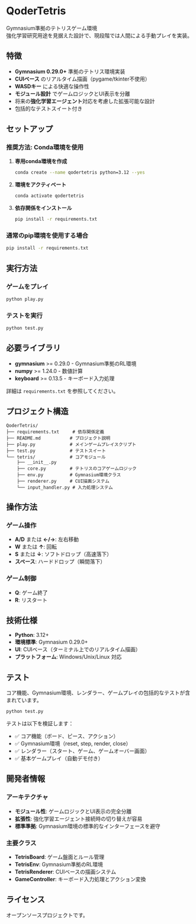 # QoderTetris

Gymnasium準拠のテトリスゲーム環境  
強化学習研究用途を見据えた設計で、現段階では人間による手動プレイを実装。

## 特徴

- **Gymnasium 0.29.0+** 準拠のテトリス環境実装
- **CUIベース** のリアルタイム描画（pygame/tkinter不使用）
- **WASDキー** による快適な操作性
- **モジュール設計** でゲームロジックとUI表示を分離
- 将来の**強化学習エージェント**対応を考慮した拡張可能な設計
- 包括的なテストスイート付き

## セットアップ

### 推奨方法: Conda環境を使用

1. **専用conda環境を作成**
   ```bash
   conda create --name qodertetris python=3.12 --yes
   ```

2. **環境をアクティベート**
   ```bash
   conda activate qodertetris
   ```

3. **依存関係をインストール**
   ```bash
   pip install -r requirements.txt
   ```

### 通常のpip環境を使用する場合

```bash
pip install -r requirements.txt
```

## 実行方法

### ゲームをプレイ
```bash
python play.py
```

### テストを実行
```bash
python test.py
```

## 必要ライブラリ

- **gymnasium** >= 0.29.0 - Gymnasium準拠のRL環境
- **numpy** >= 1.24.0 - 数値計算
- **keyboard** >= 0.13.5 - キーボード入力処理

詳細は `requirements.txt` を参照してください。


## プロジェクト構造

```
QoderTetris/
├── requirements.txt     # 依存関係定義
├── README.md           # プロジェクト説明
├── play.py             # メインゲームプレイスクリプト
├── test.py             # テストスイート
└── tetris/             # コアモジュール
    ├── __init__.py
    ├── core.py         # テトリスのコアゲームロジック
    ├── env.py          # Gymnasium環境クラス
    ├── renderer.py     # CUI描画システム
    └── input_handler.py # 入力処理システム
```

## 操作方法

### ゲーム操作
- **A/D** または **←/→**: 左右移動
- **W** または **↑**: 回転
- **S** または **↓**: ソフトドロップ（高速落下）
- **スペース**: ハードドロップ（瞬間落下）

### ゲーム制御
- **Q**: ゲーム終了
- **R**: リスタート

## 技術仕様

- **Python**: 3.12+
- **環境標準**: Gymnasium 0.29.0+
- **UI**: CUIベース（ターミナル上でのリアルタイム描画）
- **プラットフォーム**: Windows/Unix/Linux 対応

## テスト

コア機能、Gymnasium環境、レンダラー、ゲームプレイの包括的なテストが含まれています。

```bash
python test.py
```

テストは以下を検証します：
- ✅ コア機能（ボード、ピース、アクション）
- ✅ Gymnasium環境（reset, step, render, close）
- ✅ レンダラー（スタート、ゲーム、ゲームオーバー画面）
- ✅ 基本ゲームプレイ（自動デモ付き）

## 開発者情報

### アーキテクチャ
- **モジュール性**: ゲームロジックとUI表示の完全分離
- **拡張性**: 強化学習エージェント接続時の切り替えが容易
- **標準準拠**: Gymnasium環境の標準的なインターフェースを避守

### 主要クラス
- **TetrisBoard**: ゲーム盤面とルール管理
- **TetrisEnv**: Gymnasium準拠のRL環境
- **TetrisRenderer**: CUIベースの描画システム
- **GameController**: キーボード入力処理とアクション変換

## ライセンス

オープンソースプロジェクトです。